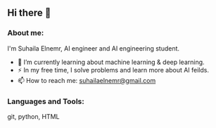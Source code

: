 ## Hi there 👋

<!--
**SuhailaElnemr/SuhailaElnemr** is a ✨ _special_ ✨ repository because its `README.md` (this file) appears on your GitHub profile.

Here are some ideas to get you started:

- 🔭 I’m currently working on ...
- 🌱 I’m currently learning ...
- 👯 I’m looking to collaborate on ...
- 🤔 I’m looking for help with ...
- 💬 Ask me about ...
- 📫 How to reach me: ...
- 😄 Pronouns: ...
- ⚡ Fun fact: ...
-->
### **About me:**
I'm Suhaila Elnemr, AI engineer and AI engineering student.  
- 🌱 I’m currently learning about machine learning & deep learning.  
- ⚡ In my free time, I solve problems and learn more about AI feilds.
- 📫 How to reach me: suhailaelnemr@gmail.com
### Languages and Tools:
git, python, HTML
